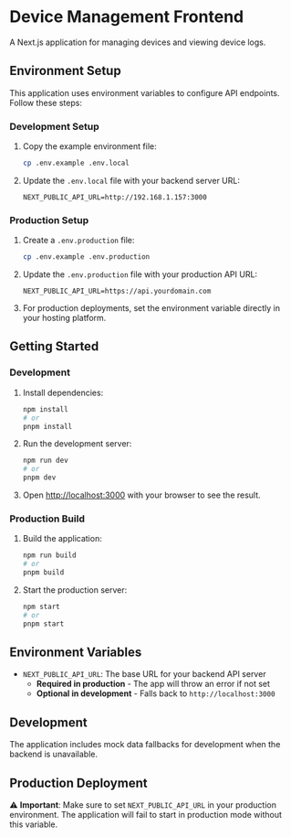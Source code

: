 # Device Management Frontend

A Next.js application for managing devices and viewing device logs.

## Environment Setup

This application uses environment variables to configure API endpoints. Follow these steps:

### Development Setup

1. Copy the example environment file:
   ```bash
   cp .env.example .env.local
   ```

2. Update the `.env.local` file with your backend server URL:
   ```env
   NEXT_PUBLIC_API_URL=http://192.168.1.157:3000
   ```

### Production Setup

1. Create a `.env.production` file:
   ```bash
   cp .env.example .env.production
   ```

2. Update the `.env.production` file with your production API URL:
   ```env
   NEXT_PUBLIC_API_URL=https://api.yourdomain.com
   ```

3. For production deployments, set the environment variable directly in your hosting platform.

## Getting Started

### Development
1. Install dependencies:
   ```bash
   npm install
   # or
   pnpm install
   ```

2. Run the development server:
   ```bash
   npm run dev
   # or
   pnpm dev
   ```

3. Open [http://localhost:3000](http://localhost:3000) with your browser to see the result.

### Production Build
1. Build the application:
   ```bash
   npm run build
   # or
   pnpm build
   ```

2. Start the production server:
   ```bash
   npm start
   # or
   pnpm start
   ```

## Environment Variables

- `NEXT_PUBLIC_API_URL`: The base URL for your backend API server
  - **Required in production** - The app will throw an error if not set
  - **Optional in development** - Falls back to `http://localhost:3000`

## Development

The application includes mock data fallbacks for development when the backend is unavailable.

## Production Deployment

⚠️ **Important**: Make sure to set `NEXT_PUBLIC_API_URL` in your production environment. The application will fail to start in production mode without this variable.